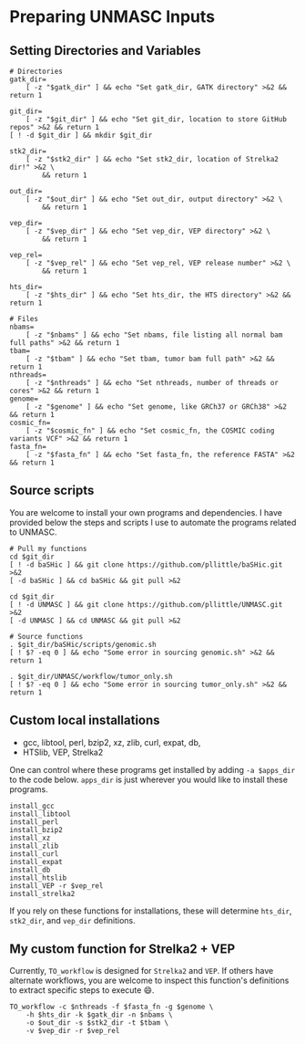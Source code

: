 # Preparing UNMASC Inputs

## Setting Directories and Variables

```Shell
# Directories
gatk_dir=
	[ -z "$gatk_dir" ] && echo "Set gatk_dir, GATK directory" >&2 && return 1

git_dir=
	[ -z "$git_dir" ] && echo "Set git_dir, location to store GitHub repos" >&2 && return 1
[ ! -d $git_dir ] && mkdir $git_dir

stk2_dir=
	[ -z "$stk2_dir" ] && echo "Set stk2_dir, location of Strelka2 dir!" >&2 \
		&& return 1

out_dir=
	[ -z "$out_dir" ] && echo "Set out_dir, output directory" >&2 \
		&& return 1

vep_dir=
	[ -z "$vep_dir" ] && echo "Set vep_dir, VEP directory" >&2 \
		&& return 1

vep_rel=
	[ -z "$vep_rel" ] && echo "Set vep_rel, VEP release number" >&2 \
		&& return 1

hts_dir=
	[ -z "$hts_dir" ] && echo "Set hts_dir, the HTS directory" >&2 && return 1

# Files
nbams=
	[ -z "$nbams" ] && echo "Set nbams, file listing all normal bam full paths" >&2 && return 1
tbam=
	[ -z "$tbam" ] && echo "Set tbam, tumor bam full path" >&2 && return 1
nthreads=
	[ -z "$nthreads" ] && echo "Set nthreads, number of threads or cores" >&2 && return 1
genome=
	[ -z "$genome" ] && echo "Set genome, like GRCh37 or GRCh38" >&2 && return 1
cosmic_fn=
	[ -z "$cosmic_fn" ] && echo "Set cosmic_fn, the COSMIC coding variants VCF" >&2 && return 1
fasta_fn=
	[ -z "$fasta_fn" ] && echo "Set fasta_fn, the reference FASTA" >&2 && return 1

```

## Source scripts

You are welcome to install your own programs and dependencies. I have
provided below the steps and scripts I use to automate the programs 
related to UNMASC.

```Shell
# Pull my functions
cd $git_dir
[ ! -d baSHic ] && git clone https://github.com/pllittle/baSHic.git >&2
[ -d baSHic ] && cd baSHic && git pull >&2

cd $git_dir
[ ! -d UNMASC ] && git clone https://github.com/pllittle/UNMASC.git >&2
[ -d UNMASC ] && cd UNMASC && git pull >&2

# Source functions
. $git_dir/baSHic/scripts/genomic.sh
[ ! $? -eq 0 ] && echo "Some error in sourcing genomic.sh" >&2 && return 1

. $git_dir/UNMASC/workflow/tumor_only.sh
[ ! $? -eq 0 ] && echo "Some error in sourcing tumor_only.sh" >&2 && return 1

```

## Custom local installations

* gcc, libtool, perl, bzip2, xz, zlib, curl, expat, db,
* HTSlib, VEP, Strelka2

One can control where these programs get installed by adding `-a $apps_dir`
to the code below. `apps_dir` is just wherever you would like to install these programs.

```Shell
install_gcc
install_libtool
install_perl
install_bzip2
install_xz
install_zlib
install_curl
install_expat
install_db
install_htslib
install_VEP -r $vep_rel
install_strelka2

```

If you rely on these functions for installations, these will determine 
`hts_dir`, `stk2_dir`, and `vep_dir` definitions.

## My custom function for Strelka2 + VEP

Currently, `TO_workflow` is designed for `Strelka2` and `VEP`. If others have
alternate workflows, you are welcome to inspect this function's definitions to extract
specific steps to execute :smile:.

```Shell
TO_workflow -c $nthreads -f $fasta_fn -g $genome \
	-h $hts_dir -k $gatk_dir -n $nbams \
	-o $out_dir -s $stk2_dir -t $tbam \
	-v $vep_dir -r $vep_rel

```